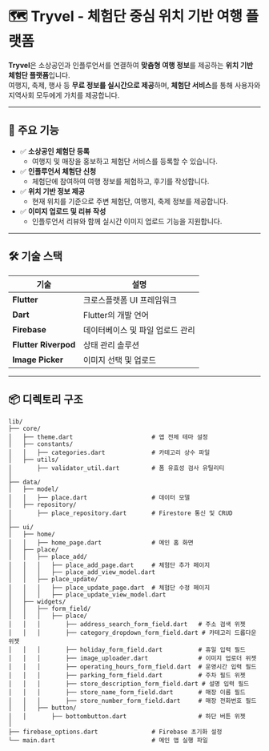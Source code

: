 # 🗺️ **Tryvel - 체험단 중심 위치 기반 여행 플랫폼**

**Tryvel**은 소상공인과 인플루언서를 연결하여 **맞춤형 여행 정보**를 제공하는 **위치 기반 체험단 플랫폼**입니다.  
여행지, 축제, 행사 등 **무료 정보를 실시간으로 제공**하며, **체험단 서비스**를 통해 사용자와 지역사회 모두에게 가치를 제공합니다.

---

## 🚀 **주요 기능**

- ✅ **소상공인 체험단 등록**  
   - 여행지 및 매장을 홍보하고 체험단 서비스를 등록할 수 있습니다.
- ✅ **인플루언서 체험단 신청**  
   - 체험단에 참여하여 여행 정보를 체험하고, 후기를 작성합니다.
- ✅ **위치 기반 정보 제공**  
   - 현재 위치를 기준으로 주변 체험단, 여행지, 축제 정보를 제공합니다.
- ✅ **이미지 업로드 및 리뷰 작성**  
   - 인플루언서 리뷰와 함께 실시간 이미지 업로드 기능을 지원합니다.

---

## 🛠️ **기술 스택**

| **기술**               | **설명**                         |
|-----------------------|--------------------------------|
| **Flutter**           | 크로스플랫폼 UI 프레임워크        |
| **Dart**              | Flutter의 개발 언어               |
| **Firebase**          | 데이터베이스 및 파일 업로드 관리   |
| **Flutter Riverpod**  | 상태 관리 솔루션                  |
| **Image Picker**      | 이미지 선택 및 업로드              |


---

## 📦 **디렉토리 구조**

```plaintext
lib/
├── core/
│   ├── theme.dart                      # 앱 전체 테마 설정
│   ├── constants/
│   │   ├── categories.dart             # 카테고리 상수 파일
│   ├── utils/
│       ├── validator_util.dart         # 폼 유효성 검사 유틸리티
│
├── data/
│   ├── model/
│   │   ├── place.dart                  # 데이터 모델
│   ├── repository/
│       ├── place_repository.dart       # Firestore 통신 및 CRUD
│
├── ui/
│   ├── home/
│   │   ├── home_page.dart              # 메인 홈 화면
│   ├── place/
│   │   ├── place_add/
│   │   │   ├── place_add_page.dart     # 체험단 추가 페이지
│   │   │   ├── place_add_view_model.dart
│   │   ├── place_update/
│   │   │   ├── place_update_page.dart  # 체험단 수정 페이지
│   │   │   ├── place_update_view_model.dart
│   ├── widgets/
│   │   ├── form_field/
│   │   │   ├── place/
│   │   │       ├── address_search_form_field.dart   # 주소 검색 위젯
│   │   │       ├── category_dropdown_form_field.dart # 카테고리 드롭다운 위젯
│   │   │       ├── holiday_form_field.dart          # 휴일 입력 필드
│   │   │       ├── image_uploader.dart              # 이미지 업로더 위젯
│   │   │       ├── operating_hours_form_field.dart  # 운영시간 입력 필드
│   │   │       ├── parking_form_field.dart          # 주차 필드 위젯
│   │   │       ├── store_description_form_field.dart # 설명 입력 필드
│   │   │       ├── store_name_form_field.dart       # 매장 이름 필드
│   │   │       ├── store_number_form_field.dart     # 매장 전화번호 필드
│   │   ├── button/
│   │       ├── bottombutton.dart                    # 하단 버튼 위젯
│
├── firebase_options.dart               # Firebase 초기화 설정
└── main.dart                           # 메인 앱 실행 파일
